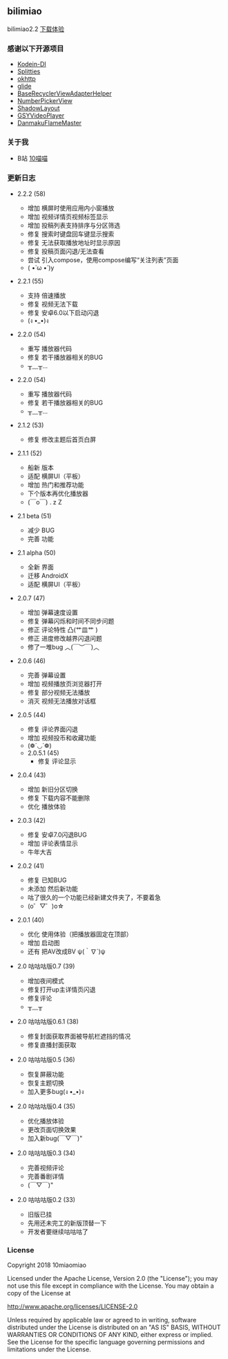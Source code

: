 ## bilimiao
bilimiao2.2
[下载体验](https://10miaomiao.cn/project/1)

### 感谢以下开源项目
* [Kodein-DI](https://github.com/Kodein-Framework/Kodein-DI)
* [Splitties](https://github.com/LouisCAD/Splitties)
* [okhttp](https://github.com/square/okhttp)
* [glide](https://github.com/bumptech/glide)
* [BaseRecyclerViewAdapterHelper](https://github.com/CymChad/BaseRecyclerViewAdapterHelper)
* [NumberPickerView](https://github.com/Carbs0126/NumberPickerView)
* [ShadowLayout](https://github.com/lihangleo2/ShadowLayout)
* [GSYVideoPlayer](https://github.com/CarGuo/GSYVideoPlayer)
* [DanmakuFlameMaster](https://github.com/bilibili/DanmakuFlameMaster)

### 关于我
* B站 [10喵喵](https://space.bilibili.com/6789810/)

### 更新日志
+ 2.2.2 (58)
  + 增加 横屏时使用应用内小窗播放
  + 增加 视频详情页视频标签显示
  + 增加 投稿列表支持排序与分区筛选
  + 修复 搜索时键盘回车键显示搜索
  + 修复 无法获取播放地址时显示原因
  + 修复 投稿页面闪退/无法查看
  + 尝试 引入compose，使用compose编写“关注列表”页面
  + ( •̀ ω •́ )y

+ 2.2.1 (55)
  + 支持 倍速播放
  + 修复 视频无法下载
  + 修复 安卓6.0以下启动闪退
  + (ง •_•)ง

+ 2.2.0 (54)
  + 重写 播放器代码
  +  修复 若干播放器相关的BUG
  + ╥﹏╥...

+ 2.2.0 (54)
  + 重写 播放器代码
  + 修复 若干播放器相关的BUG
  + ╥﹏╥...

+ 2.1.2 (53)
  + 修复 修改主题后首页白屏

+ 2.1.1 (52)
  + 船新 版本
  + 适配 横屏UI（平板）
  + 增加 热门和推荐功能
  + 下个版本再优化播放器
  + (￣o￣) . z Z

+ 2.1 beta (51)
  + 减少 BUG
  + 完善 功能


+ 2.1 alpha (50)
  + 全新 界面
  + 迁移 AndroidX
  + 适配 横屏UI（平板）

+ 2.0.7 (47)
  + 增加 弹幕速度设置
  + 修复 弹幕闪烁和时间不同步问题
  + 修正 评论特性 凸(艹皿艹 )
  + 修正 进度修改越界闪退问题
  + 修了一堆bug ︿(￣︶￣)︿

+ 2.0.6 (46)
  + 完善 弹幕设置
  + 增加 视频播放页浏览器打开
  + 修复 部分视频无法播放
  + 消灭 视频无法播放对话框

+ 2.0.5 (44)
  + 修复 评论界面闪退
  + 增加 视频投币和收藏功能
  + (❁´◡`❁)
  + 2.0.5.1 (45)
    + 修复 评论显示

+ 2.0.4 (43)
  + 增加 新旧分区切换
  + 修复 下载内容不能删除
  + 优化 播放体验

+ 2.0.3 (42)
  + 修复 安卓7.0闪退BUG
  + 增加 评论表情显示
  + 牛年大吉

+ 2.0.2 (41)
  + 修复 已知BUG
  + 未添加 然后新功能
  + 咕了很久的一个功能已经新建文件夹了，不要着急
  +  (o゜▽゜)o☆

+ 2.0.1 (40)
  + 优化 使用体验（把播放器固定在顶部）
  + 增加 启动图
  + 还有 把AV改成BV ψ(｀∇´)ψ

+ 2.0 咕咕咕版0.7 (39)
  + 增加夜间模式
  + 修复打开up主详情页闪退
  + 修复评论
  + ╥﹏╥

+ 2.0 咕咕咕版0.6.1 (38)
  + 修复封面获取界面被导航栏遮挡的情况
  + 修复直播封面获取

+ 2.0 咕咕咕版0.5 (36)
  + 恢复屏蔽功能
  + 恢复主题切换
  + 加入更多bug(ง •_•)ง

+ 2.0 咕咕咕版0.4 (35)
  + 优化播放体验
  + 更改页面切换效果
  + 加入新bug(￣▽￣)"

+ 2.0 咕咕咕版0.3 (34)
  + 完善视频评论
  + 完善番剧详情
  + (￣▽￣)"

+ 2.0 咕咕咕版0.2 (33)
  + 旧版已挂
  + 先用还未完工的新版顶替一下
  + 开发者要继续咕咕咕了

### License
Copyright 2018 10miaomiao

Licensed under the Apache License, Version 2.0 (the "License"); you may not use this file except in compliance with the License. You may obtain a copy of the License at

http://www.apache.org/licenses/LICENSE-2.0

Unless required by applicable law or agreed to in writing, software distributed under the License is distributed on an "AS IS" BASIS, WITHOUT WARRANTIES OR CONDITIONS OF ANY KIND, either express or implied. See the License for the specific language governing permissions and limitations under the License.